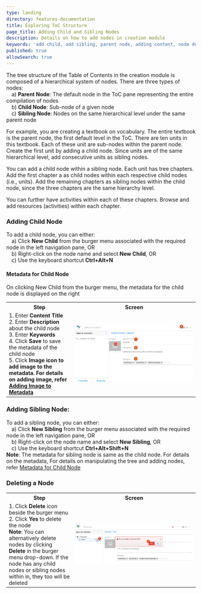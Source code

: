 ```yaml
---
type: landing
directory: features-documentation
title: Exploring ToC Structure
page_title: Adding Child and Sibling Nodes
description: Details on how to add nodes in creation module
keywords: 'add child, add sibling, parent node, adding content, node definition, node manipulation'
published: true
allowSearch: true
---
```


The tree structure of the Table of Contents in the creation module  is composed of a hierarchical system of nodes. There are three types of nodes: <br>&emsp;a) <b>Parent Node</b>: The default node in the ToC pane representing the entire compilation of nodes <br>&emsp;b) <b>Child Node</b>: Sub-node of a given node <br>&emsp;c) <b>Sibling Node</b>: Nodes on the same hierarchical level under the same parent node

For example, you are creating a textbook on vocabulary. The entire textbook is the parent node, the first default level in the ToC. There are ten units in this textbook. Each of these unit are sub-nodes within the parent node. Create the first unit by adding a child node.  Since units are of the same hierarchical level, add consecutive units as sibling nodes.

You can add a child node within a sibling node. Each unit has tree chapters. Add the first chapter a as child nodes within each respective child nodes (i.e., units). Add the remaining chapters as sibling nodes within the child node, since the three chapters are the same hierarchy level.

You can further have activities within each of these chapters. Browse and add resources (activities) within each chapter.

### Adding Child Node

To add a child node, you can either: <br>&emsp;a) Click <b>New Child</b> from the burger menu associated with the required node in the left navigation pane, OR <br>&emsp;b) Right-click on the node name and select <b>New Child</b>, OR <br>&emsp;c) Use the keyboard shortcut <b>Ctrl+Alt+N</b>

#### Metadata for Child Node

On clicking New Child from the burger menu, the metadata for the child node is displayed on the right 
<table>
  <tr>
    <th style="width:35%;">Step</th>
    <th style="width:65%;">Screen</th>
  </tr>
  <tr>
    <td>1. Enter <b>Content Title</b>  <br>2. Enter <b>Description</b> about the child node <br>3. Enter <b>Keywords</b> <br>4.  Click <b>Save</b> to save the metadata of the child node <br>5. Click <b>Image icon<b> to add image to the metadata. For details on adding image, refer  <a href="features-documentation/metadata_addingimages" target="_blank">Adding Image to Metadata</a> </td>
      <td><img src="pages/features-documentation/images/addchild_metadata2.png"></td>
  </tr>
  </table>

### Adding Sibling Node: 
To add a sibling node, you can either: <br>&emsp;a) Click <b>New Sibling</b> from the burger menu associated with the required node in the left navigation pane, OR <br>&emsp;b) Right-click on the node name and select <b>New Sibling</b>, OR <br>&emsp;c) Use the keyboard shortcut <b>Ctrl+Alt+Shift+N</b> <br> <b>Note</b>: The metadata for sibling node is same as the child node. For details on the metadata, For details on manipulating the tree and adding nodes, refer <a href="pages/features-documentation/treestructure_TOC/#MetadataforChildNode">Metadata for Child Node</a>

### Deleting a Node

<table>
  <tr>
    <th style="width:35%;">Step</th>
    <th style="width:65%;">Screen</th>
  </tr>
  <tr>
    <td>1. Click <b>Delete</b> icon beside the burger menu <br>2. Click <b>Yes</b> to delete the node
      <br><b>Note</b>: You can alternatively delete nodes by clicking <b>Delete</b> in the burger menu drop-down. If the node has any child nodes or sibling nodes within in, they too will be deleted
      </td>
    <td><img src="pages/features-documentation/images/book/book_unit_delete.png"></td>
  </tr>
</table>
